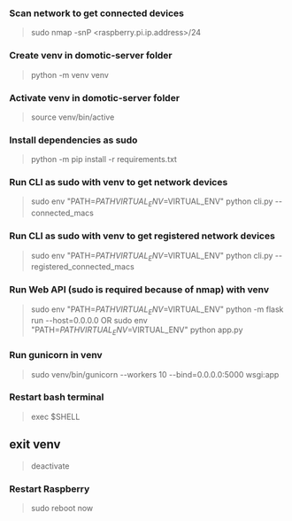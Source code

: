 ### Scan network to get connected devices
> sudo nmap -snP <raspberry.pi.ip.address>/24

### Create venv in domotic-server folder
> python -m venv venv

### Activate venv in domotic-server folder
> source venv/bin/active

### Install dependencies as sudo
> python -m pip install -r requirements.txt

### Run CLI as sudo with venv to get network devices
> sudo env "PATH=$PATH VIRTUAL_ENV=$VIRTUAL_ENV" python cli.py --connected_macs

### Run CLI as sudo with venv to get registered network devices
> sudo env "PATH=$PATH VIRTUAL_ENV=$VIRTUAL_ENV" python cli.py --registered_connected_macs

### Run Web API (sudo is required because of nmap) with venv
> sudo env "PATH=$PATH VIRTUAL_ENV=$VIRTUAL_ENV" python -m flask run --host=0.0.0.0
OR
> sudo env "PATH=$PATH VIRTUAL_ENV=$VIRTUAL_ENV" python app.py

### Run gunicorn in venv
> sudo venv/bin/gunicorn --workers 10 --bind=0.0.0.0:5000 wsgi:app

### Restart bash terminal
> exec $SHELL

## exit venv
>  deactivate

### Restart Raspberry
> sudo reboot now
